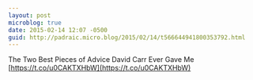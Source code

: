 ```yaml
---
layout: post
microblog: true
date: 2015-02-14 12:07 -0500
guid: http://padraic.micro.blog/2015/02/14/t566644941800353792.html
---
```

The Two Best Pieces of Advice David Carr Ever Gave Me [https://t.co/u0CAKTXHbW](https://t.co/u0CAKTXHbW)
